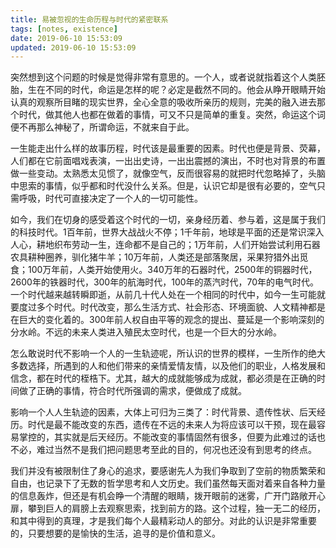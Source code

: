 ```yaml
---
title: 易被忽视的生命历程与时代的紧密联系
tags: [notes, existence]
date: 2019-06-10 15:53:09
updated: 2019-06-10 15:53:09
---
```


突然想到这个问题的时候是觉得非常有意思的。一个人，或者说就指着这个人类胚胎，生在不同的时代，命运是怎样的呢？必定是截然不同的。他会从睁开眼睛开始认真的观察所目睹的现实世界，全心全意的吸收所亲历的规则，完美的融入进去那个时代，做其他人也都在做着的事情，可又不只是简单的重复。突然，命运这个词便不再那么神秘了，所谓命运，不就来自于此。

一生能走出什么样的故事历程，时代该是最重要的因素。时代也便是背景、荧幕，人们都在它前面唱戏表演，一出出史诗，一出出震撼的演出，不时也对背景的布置做一些变动。太熟悉太见惯了，就像空气，反而很容易的就把时代忽略掉了，头脑中思索的事情，似乎都和时代没什么关系。但是，认识它却是很有必要的，空气只需呼吸，时代可直接决定了一个人的一切可能性。

如今，我们在切身的感受着这个时代的一切，亲身经历着、参与着，这是属于我们的科技时代。1百年前，世界大战战火不停；1千年前，地球是平面的还是常识深入人心，耕地织布劳动一生，连命都不是自己的；1万年前，人们开始尝试利用石器农具耕种圈养，驯化猪牛羊；10万年前，人类还是部落聚居，采果狩猎外出觅食；100万年前，人类开始使用火。340万年的石器时代，2500年的铜器时代，2600年的铁器时代，300年的航海时代，100年的蒸汽时代，70年的电气时代。一个时代越来越转瞬即逝，从前几十代人处在一个相同的时代中，如今一生可能就要度过多个时代。时代改变，那么生活方式、社会形态、环境面貌、人文精神都是在巨大的变化着的。300年前人权自由平等的观念的提出、蔓延是一个影响深刻的分水岭。不远的未来人类进入殖民太空时代，也是一个巨大的分水岭。

怎么敢说时代不影响一个人的一生轨迹呢，所认识的世界的模样，一生所作的绝大多数选择，所遇到的人和他们带来的亲情爱情友情，以及他们的职业，人格发展和信念，都在时代的桎梏下。尤其，越大的成就能够成为成就，都必须是在正确的时间做了正确的事情，符合时代所强调的需求，便做成了成就。

影响一个人人生轨迹的因素，大体上可归为三类了：时代背景、遗传性状、后天经历。时代是最不能改变的东西，遗传在不远的未来人为将应该可以干预，现在最容易掌控的，其实就是后天经历。不能改变的事情固然有很多，但要为此难过的话也不必，难过当然不是我们把问题思考至此的目的，何况也还没有到思考的终点。

我们并没有被限制住了身心的追求，要感谢先人为我们争取到了空前的物质繁荣和自由，也记录下了无数的哲学思考和人文历史。我们虽然每天面对着来自各种力量的信息轰炸，但还是有机会睁一个清醒的眼睛，拨开眼前的迷雾，广开门路敞开心扉，攀到巨人的肩膀上去观察思索，找到前方的路。这个过程，独一无二的经历，和其中得到的真理，才是我们每个人最精彩动人的部分。对此的认识是非常重要的，只要想要的是愉快的生活，追寻的是价值和意义。
